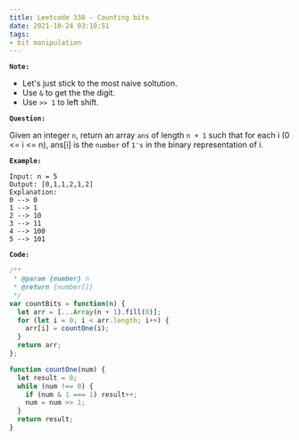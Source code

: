 ```yaml
---
title: Leetcode 338 - Counting bits
date: 2021-10-24 03:10:51
tags:
- bit manipulation
---
```

**`Note:`**
- Let's just stick to the most naive soltution.
- Use `&` to get the the digit.
- Use `>> 1` to left shift.

**`Question:`**

Given an integer `n`, return an array `ans` of length `n + 1` such that for each i (0 <= i <= n), ans[i] is the `number` of `1's` in the binary representation of i.

**`Example:`**
```
Input: n = 5
Output: [0,1,1,2,1,2]
Explanation:
0 --> 0
1 --> 1
2 --> 10
3 --> 11
4 --> 100
5 --> 101
```

**`Code:`**
```javascript
/**
 * @param {number} n
 * @return {number[]}
 */
var countBits = function(n) {
  let arr = [...Array(n + 1).fill(0)];
  for (let i = 0; i < arr.length; i++) {
    arr[i] = countOne(i);
  }
  return arr;
};

function countOne(num) {
  let result = 0;
  while (num !== 0) {
    if (num & 1 === 1) result++;
    num = num >> 1;
  }
  return result;
}
```